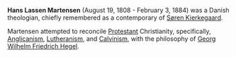 **Hans Lassen Martensen** (August 19, 1808 - February 3, 1884) was
a Danish theologian, chiefly remembered as a contemporary of
[Søren Kierkegaard](Soren_Kierkegaard "Soren Kierkegaard").

Martensen attempted to reconcile
[Protestant](Protestant "Protestant") Christianity, specifically,
[Anglicanism](Anglicanism "Anglicanism"),
[Lutheranism](Lutheranism "Lutheranism"), and
[Calvinism](Calvinism "Calvinism"), with the philosophy of
[Georg Wilhelm Friedrich Hegel](http://www.wikipedia.org/wiki/Georg_Wilhelm_Friedrich_Hegel "wikipedia:Georg Wilhelm Friedrich Hegel").




